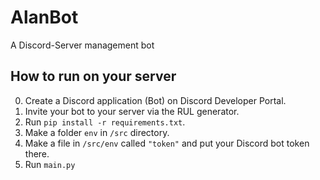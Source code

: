 # AlanBot
A Discord-Server management bot 

## How to run on your server
0. Create a Discord application (Bot) on Discord Developer Portal.
1. Invite your bot to your server via the RUL generator.
2. Run `pip install -r requirements.txt`.
3. Make a folder `env` in `/src` directory.
4. Make a file in `/src/env` called `"token"` and put your Discord bot token there.
5. Run `main.py`
